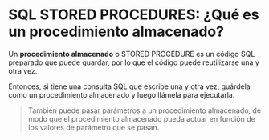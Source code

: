 # SQL STORED PROCEDURES: ¿Qué es un procedimiento almacenado?

Un **procedimiento almacenado** o STORED PROCEDURE es un código SQL preparado que puede guardar, por lo que el código puede reutilizarse una y otra vez.

Entonces, si tiene una consulta SQL que escribe una y otra vez, guárdela como un procedimiento almacenado y luego llámela para ejecutarla.

>También puede pasar parámetros a un procedimiento almacenado, de modo que el procedimiento almacenado pueda actuar en función de los valores de parámetro que se pasan.